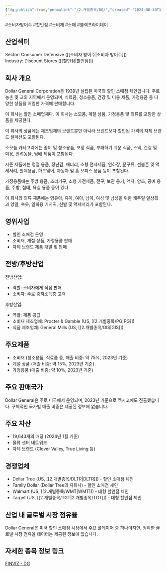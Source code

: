 ```yaml
---
{"dg-publish":true,"permalink":"/2.개별종목/DG/","created":"2024-08-30T11:07:36.986+09:00","updated":"2025-07-29T21:37:04.569+09:00"}
---
```


#소비자방어주 #할인점 #소비재 #소매 #블랙프라이데이 

## 산업섹터

Sector: Consumer Defensive ([[소비자 방어주\|소비자 방어주]])  
Industry: Discount Stores ([[할인점\|할인점]])

## 회사 개요

Dollar General Corporation은 1939년 설립된 미국의 할인 소매점 체인입니다. 주로 농촌 및 교외 지역에서 운영되며, 식료품, 청소용품, 건강 및 미용 제품, 가정용품 등 다양한 상품을 저렴한 가격에 판매합니다.

이 회사는 할인 소매업체다. 이 회사는 소모품, 계절 상품, 가정용품 및 의류를 포함한 상품을 제공한다.  

이 회사의 상품에는 제조업체의 브랜드뿐만 아니라 브랜드보다 할인된 가격의 자체 브랜드 셀렉션도 포함된다.  
  
소모품 카테고리에는 종이 및 청소용품, 포장 식품, 부패하기 쉬운 식품, 스낵, 건강 및 미용, 반려동물, 담배 제품이 포함된다.  

시즌 제품에는 명절 용품, 장난감, 배터리, 소형 전자제품, 연하장, 문구류, 선불폰 및 액세서리, 원예용품, 하드웨어, 자동차 및 홈 오피스 용품 등이 포함된다.  
  
가정용품에는 주방 용품, 조리기구, 소형 가전제품, 전구, 보관 용기, 액자, 양초, 공예 용품, 주방, 침대, 욕실 용품 등이 있다.  

이 회사의 의류 제품에는 영유아, 유아, 여아, 남아, 여성 및 남성을 위한 캐주얼 일상복과 양말, 속옷, 일회용 기저귀, 신발 및 액세서리가 포함된다.

## 영위사업

- 할인 소매점 운영
- 소비재, 계절 상품, 가정용품 판매
- 자체 브랜드 제품 개발 및 판매

## 전방/후방산업

전방산업:

- 역할: 소비자에게 직접 판매
- 소비자: 주로 중저소득층 고객

후방산업:

- 역할: 제품 공급
- 소비재 제조업체: Procter & Gamble (US, [[2.개별종목/PG\|PG]])
- 식품 제조업체: General Mills (US, [[2.개별종목/GIS\|GIS]])

## 주요제품

- 소비재 (청소용품, 식료품 등, 매출 비중: 약 75%, 2023년 기준)
- 계절 상품 (매출 비중: 약 15%, 2023년 기준)
- 가정용품 (매출 비중: 약 10%, 2023년 기준)

## 주요 판매국가

Dollar General은 주로 미국에서 운영되며, 2023년 기준으로 멕시코에도 진출했습니다. 구체적인 국가별 매출 비중은 제공된 정보에 없습니다.

## 주요 자산

- 19,643개의 매장 (2024년 1월 기준)
- 물류 센터 네트워크
- 자체 브랜드 (Clover Valley, True Living 등)

## 경쟁업체

- Dollar Tree (US, [[2.개별종목/DLTR\|DLTR]]) - 할인 소매점 체인
- Family Dollar (Dollar Tree의 자회사) - 할인 소매점 체인
- Walmart (US, [[2.개별종목/WMT\|WMT]]) - 대형 할인점 체인
- Target (US, [[2.개별종목/TGT\|2.개별종목/TGT]]) - 대형 할인점 체인

## 산업 내 글로벌 시장 점유율

Dollar General은 미국 할인 소매점 시장에서 주요 플레이어 중 하나이지만, 정확한 글로벌 시장 점유율 데이터는 제공된 정보에 없습니다.

## 자세한 종목 정보 링크

[FINVIZ - DG](https://finviz.com/quote.ashx?t=DG)